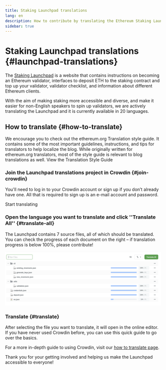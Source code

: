 ```yaml
---
title: Staking Launchpad translations
lang: en
description: How to contribute by translating the Ethereum Staking Launchpad
sidebar: true
---
```


# Staking Launchpad translations {#launchpad-translations}

The [Staking Launchpad](https://launchpad.ethereum.org/) is a website that contains instructions on becoming an Ethereum validator, interfaces to deposit ETH to the staking contract and top up your validator, validator checklist, and information about different Ethereum clients.

With the aim of making staking more accessible and diverse, and make it easier for non-English speakers to spin up validators, we are actively translating the Launchpad and it is currently available in 20 languages.

## How to translate {#how-to-translate}

<InfoBanner shouldCenter emoji=":light_bulb:">
  We encourage you to check out the ethereum.org Translation style guide. It contains some of the most important guidelines, instructions, and tips for translators to help localize the blog. While originally written for ethereum.org translators, most of the style guide is relevant to blog translations as well.

  <Link to="/contributing/translation-program/translators-guide/">View the Translation Style Guide</Link>

</InfoBanner>

### Join the Launchpad translations project in Crowdin {#join-crowdin}

You'll need to log in to your Crowdin account or sign up if you don’t already have one. All that is required to sign up is an e-mail account and password.

<ButtonLink to="https://crowdin.com/project/ethereum-staking-launchpad/invite">
  Start translating
</ButtonLink>

### Open the language you want to translate and click ''Translate All'' {#translate-all}

The Launchpad contains 7 source files, all of which should be translated. You can check the progress of each document on the right – if translation progress is below 100%, please contribute!

![Screenshot showing how files are shown in the Crowdin user interface](./launchpad-files.png)

### Translate {#translate}
After selecting the file you want to translate, it will open in the online editor. If you have never used Crowdin before, you can use this quick guide to go over the basics.

For a more in-depth guide to using Crowdin, visit our [how to translate page](/contributing/translation-program/how-to-translate).

Thank you for your getting involved and helping us make the Launchpad accessible to everyone!